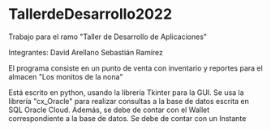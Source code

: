 # TallerdeDesarrollo2022
Trabajo para el ramo "Taller de Desarrollo de Aplicaciones"

Integrantes:
David Arellano
Sebastián Ramírez

El programa consiste en un punto de venta con inventario y reportes para 
el almacen "Los monitos de la nona"

Está escrito en python, usando la librería Tkinter para la GUI.
Se usa la librería "cx_Oracle" para realizar consultas a la base de datos escrita en SQL Oracle Cloud.
Además, se debe de contar con el Wallet correspondiente a la base de datos.
Se debe de contar con un Instante
